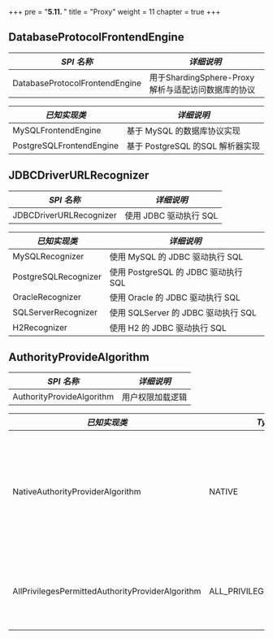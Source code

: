 +++
pre = "<b>5.11. </b>"
title = "Proxy"
weight = 11
chapter = true
+++

## DatabaseProtocolFrontendEngine

| *SPI 名称*                       | *详细说明*                                      |
| ------------------------------- | ---------------------------------------------- |
| DatabaseProtocolFrontendEngine  | 用于ShardingSphere-Proxy解析与适配访问数据库的协议 |

| *已知实现类*              | *详细说明*                                      |
| ------------------------ | ---------------------------------------------- |
| MySQLFrontendEngine      | 基于 MySQL 的数据库协议实现                      |
| PostgreSQLFrontendEngine | 基于 PostgreSQL 的SQL 解析器实现                 |

## JDBCDriverURLRecognizer

| *SPI 名称*               | *详细说明*                           |
| ----------------------- | ------------------------------------ |
| JDBCDriverURLRecognizer | 使用 JDBC 驱动执行 SQL                |

| *已知实现类*             | *详细说明*                           |
| ----------------------- | ----------------------------------- |
| MySQLRecognizer         |  使用 MySQL 的 JDBC 驱动执行 SQL      |
| PostgreSQLRecognizer    |  使用 PostgreSQL 的 JDBC 驱动执行 SQL |
| OracleRecognizer        |  使用 Oracle 的 JDBC 驱动执行 SQL     |
| SQLServerRecognizer     |  使用 SQLServer 的 JDBC 驱动执行 SQL  |
| H2Recognizer            |  使用 H2 的 JDBC 驱动执行 SQL         |

## AuthorityProvideAlgorithm

| *SPI 名称*                       | *详细说明*                    |
| ------------------------------- | ---------------------------- |
| AuthorityProvideAlgorithm       | 用户权限加载逻辑                |

| *已知实现类*                                         | *Type*                   | *详细说明*                                                                           |
| -------------------------------------------------- | ------------------------ | ----------------------------------------------------------------------------------- |
| NativeAuthorityProviderAlgorithm                   | NATIVE                   | 基于后端数据库存取 server.yaml 中配置的权限信息。如果用户不存在，则自动创建用户并默认赋予最高权限。 |
| AllPrivilegesPermittedAuthorityProviderAlgorithm   | ALL_PRIVILEGES_PERMITTED | 默认授予所有权限（不鉴权），不会与实际数据库数据库交互。                                      |
